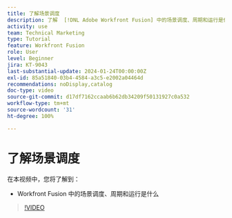 ```yaml
---
title: 了解场景调度
description: 了解  [!DNL Adobe Workfront Fusion] 中的场景调度、周期和运行是什么。
activity: use
team: Technical Marketing
type: Tutorial
feature: Workfront Fusion
role: User
level: Beginner
jira: KT-9043
last-substantial-update: 2024-01-24T00:00:00Z
exl-id: 85a51840-03b4-4584-a3c5-e2002a04464d
recommendations: noDisplay,catalog
doc-type: video
source-git-commit: d17df7162ccaab6b62db34209f50131927c0a532
workflow-type: tm+mt
source-wordcount: '31'
ht-degree: 100%

---
```


# 了解场景调度

在本视频中，您将了解到：

* Workfront Fusion 中的场景调度、周期和运行是什么

>[!VIDEO](https://video.tv.adobe.com/v/335284/?quality=12&learn=on&enablevpops)
